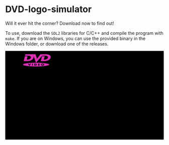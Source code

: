 # DVD-logo-simulator

Will it ever hit the corner? Download now to find out!

To use, download the `SDL2` libraries for C/C++ and compile the program with `make`. If you are on Windows, you can use the provided binary in the Windows folder, or download one of the releases.

![DVD-Logo-Sim](img/for_readme/dvd-logo-simulator.gif)

